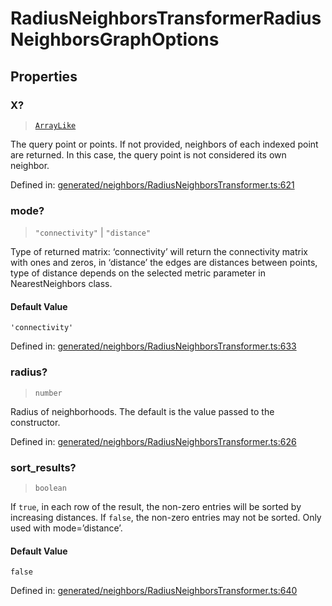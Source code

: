 # RadiusNeighborsTransformerRadiusNeighborsGraphOptions

## Properties

### X?

> [`ArrayLike`](../types/ArrayLike.md)

The query point or points. If not provided, neighbors of each indexed point are returned. In this case, the query point is not considered its own neighbor.

Defined in:  [generated/neighbors/RadiusNeighborsTransformer.ts:621](https://github.com/transitive-bullshit/scikit-learn-ts/blob/122b3c0/packages/sklearn/src/generated/neighbors/RadiusNeighborsTransformer.ts#L621)

### mode?

> `"connectivity"` \| `"distance"`

Type of returned matrix: ‘connectivity’ will return the connectivity matrix with ones and zeros, in ‘distance’ the edges are distances between points, type of distance depends on the selected metric parameter in NearestNeighbors class.

#### Default Value

`'connectivity'`

Defined in:  [generated/neighbors/RadiusNeighborsTransformer.ts:633](https://github.com/transitive-bullshit/scikit-learn-ts/blob/122b3c0/packages/sklearn/src/generated/neighbors/RadiusNeighborsTransformer.ts#L633)

### radius?

> `number`

Radius of neighborhoods. The default is the value passed to the constructor.

Defined in:  [generated/neighbors/RadiusNeighborsTransformer.ts:626](https://github.com/transitive-bullshit/scikit-learn-ts/blob/122b3c0/packages/sklearn/src/generated/neighbors/RadiusNeighborsTransformer.ts#L626)

### sort\_results?

> `boolean`

If `true`, in each row of the result, the non-zero entries will be sorted by increasing distances. If `false`, the non-zero entries may not be sorted. Only used with mode=’distance’.

#### Default Value

`false`

Defined in:  [generated/neighbors/RadiusNeighborsTransformer.ts:640](https://github.com/transitive-bullshit/scikit-learn-ts/blob/122b3c0/packages/sklearn/src/generated/neighbors/RadiusNeighborsTransformer.ts#L640)
